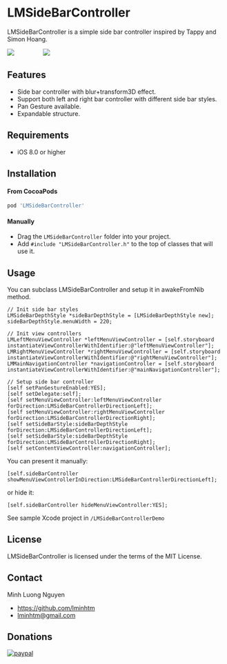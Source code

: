 # LMSideBarController
LMSideBarController is a simple side bar controller inspired by Tappy and Simon Hoang.

<img src="https://raw.github.com/lminhtm/LMSideBarController/master/Screenshots/screenshot1.png"/>
&nbsp;&nbsp;&nbsp;&nbsp;&nbsp;&nbsp;&nbsp;&nbsp;&nbsp;&nbsp;&nbsp;&nbsp;&nbsp;&nbsp;&nbsp;
<img src="https://raw.github.com/lminhtm/LMSideBarController/master/Screenshots/screenshot4.gif"/>

## Features
* Side bar controller with blur+transform3D effect.
* Support both left and right bar controller with different side bar styles.
* Pan Gesture available.
* Expandable structure.

## Requirements
* iOS 8.0 or higher

## Installation
#### From CocoaPods
```ruby
pod 'LMSideBarController'
```
#### Manually
* Drag the `LMSideBarController` folder into your project.
* Add `#include "LMSideBarController.h"` to the top of classes that will use it.

## Usage
You can subclass LMSideBarController and setup it in awakeFromNib method.
```ObjC
// Init side bar styles
LMSideBarDepthStyle *sideBarDepthStyle = [LMSideBarDepthStyle new];
sideBarDepthStyle.menuWidth = 220;
    
// Init view controllers
LMLeftMenuViewController *leftMenuViewController = [self.storyboard instantiateViewControllerWithIdentifier:@"leftMenuViewController"];
LMRightMenuViewController *rightMenuViewController = [self.storyboard instantiateViewControllerWithIdentifier:@"rightMenuViewController"];
LMMainNavigationController *navigationController = [self.storyboard instantiateViewControllerWithIdentifier:@"mainNavigationController"];
    
// Setup side bar controller
[self setPanGestureEnabled:YES];
[self setDelegate:self];
[self setMenuViewController:leftMenuViewController forDirection:LMSideBarControllerDirectionLeft];
[self setMenuViewController:rightMenuViewController forDirection:LMSideBarControllerDirectionRight];
[self setSideBarStyle:sideBarDepthStyle forDirection:LMSideBarControllerDirectionLeft];
[self setSideBarStyle:sideBarDepthStyle forDirection:LMSideBarControllerDirectionRight];
[self setContentViewController:navigationController];
```
You can present it manually:
```ObjC
[self.sideBarController showMenuViewControllerInDirection:LMSideBarControllerDirectionLeft];
```
or hide it:
```ObjC
[self.sideBarController hideMenuViewController:YES];
```
See sample Xcode project in `/LMSideBarControllerDemo`

## License
LMSideBarController is licensed under the terms of the MIT License.

## Contact
Minh Luong Nguyen
* https://github.com/lminhtm
* lminhtm@gmail.com

## Donations
[![paypal](https://www.paypalobjects.com/en_US/i/btn/btn_donateCC_LG.gif)](https://www.paypal.me/lminhtm/5USD)
